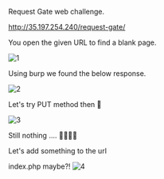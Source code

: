 Request Gate web challenge.

http://35.197.254.240/request-gate/

You open the given URL to find a blank page.

![1](https://user-images.githubusercontent.com/32056749/50160149-3a44df00-02e1-11e9-816b-5492659e199f.png)

Using burp we found the below response.

![2](https://user-images.githubusercontent.com/32056749/50162967-281a6f00-02e8-11e9-87c4-4e716993c6b0.png)

Let's try PUT method then 🧐 

![3](https://user-images.githubusercontent.com/32056749/50163061-51d39600-02e8-11e9-880c-f1db64870b0a.png)

Still nothing .... 🤨🤨🤨🤨


Let's add something to the url 

index.php maybe?!
![4](https://user-images.githubusercontent.com/32056749/50163212-99f2b880-02e8-11e9-8e2f-f77a2dabd60c.png)
